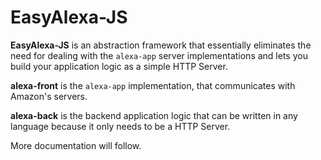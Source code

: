 # EasyAlexa-JS

**EasyAlexa-JS** is an abstraction framework that essentially eliminates the need for dealing with the `alexa-app` server implementations and lets you build your application logic as a simple HTTP Server.

**alexa-front** is the `alexa-app` implementation, that communicates with Amazon's servers.

**alexa-back** is the backend application logic that can be written in any language because it only needs to be a HTTP Server.

More documentation will follow.